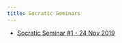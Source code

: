 ```yaml
---
title: Socratic Seminars
---
```


- [Socratic Seminar #1 - 24 Nov 2019](socratic/2019-11-24-seminar-1.html)
